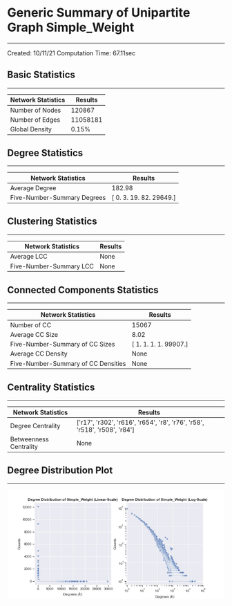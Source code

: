 # Generic Summary of Unipartite Graph **Simple_Weight**
---
Created: 10/11/21
Computation Time: 67.11sec

## Basic Statistics
---
| Network Statistics | Results |
|---|---|
| Number of Nodes | 120867 |
| Number of Edges | 11058181 |
| Global Density | 0.15% |
## Degree Statistics
---
| Network Statistics | Results |
|---|---|
| Average Degree | 182.98 |
| Five-Number-Summary Degrees | [    0.     3.    19.    82. 29649.] |
## Clustering Statistics
---
| Network Statistics | Results |
|---|---|
| Average LCC | None |
| Five-Number-Summary LCC | None |
## Connected Components Statistics
---
| Network Statistics | Results |
|---|---|
| Number of CC | 15067 |
| Average CC Size | 8.02 |
| Five-Number-Summary of CC Sizes | [    1.     1.     1.     1. 99907.] |
| Average CC Density | None |
| Five-Number-Summary of CC Densities | None |
## Centrality Statistics
---
| Network Statistics | Results |
|---|---|
| Degree Centrality | ['r17', 'r302', 'r616', 'r654', 'r8', 'r76', 'r58', 'r518', 'r508', 'r84'] |
| Betweenness Centrality | None |
## Degree Distribution Plot
---
![image](./assets/degree_distribution.jpg)